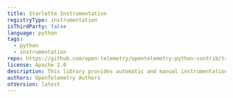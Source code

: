 ```yaml
---
title: Starlette Instrumentation
registryType: instrumentation
isThirdParty: false
language: python
tags:
  - python
  - instrumentation
repo: https://github.com/open-telemetry/opentelemetry-python-contrib/tree/master/instrumentation/opentelemetry-instrumentation-starlette
license: Apache 2.0
description: This library provides automatic and manual instrumentation of Starlette web frameworks, instrumenting http requests served by applications utilizing the framework.
authors: OpenTelemetry Authors
otVersion: latest
---
```

